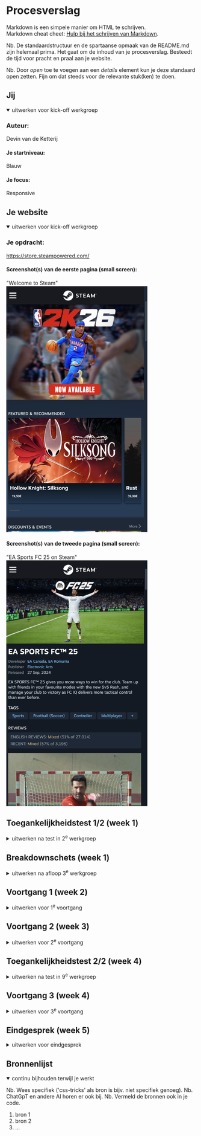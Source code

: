 # Procesverslag
Markdown is een simpele manier om HTML te schrijven.  
Markdown cheat cheet: [Hulp bij het schrijven van Markdown](https://github.com/adam-p/markdown-here/wiki/Markdown-Cheatsheet).

Nb. De standaardstructuur en de spartaanse opmaak van de README.md zijn helemaal prima. Het gaat om de inhoud van je procesverslag. Besteedt de tijd voor pracht en praal aan je website.

Nb. Door *open* toe te voegen aan een *details* element kun je deze standaard open zetten. Fijn om dat steeds voor de relevante stuk(ken) te doen.





## Jij

<details open>
  <summary>uitwerken voor kick-off werkgroep</summary>

  ### Auteur:
Devin van de Ketterij

  #### Je startniveau:
Blauw

  #### Je focus:
Responsive
 
</details>





## Je website

<details open>
  <summary>uitwerken voor kick-off werkgroep</summary>

  ### Je opdracht:
https://store.steampowered.com/

  #### Screenshot(s) van de eerste pagina (small screen): 
  "Welcome to Steam"
  <img src="./readme-images/steam-homepage.png" width="375px" alt="De homepagina van Steam">

  #### Screenshot(s) van de tweede pagina (small screen):
  "EA Sports FC 25 on Steam"
  <img src="./readme-images/steam-detailpagina.png" width="375px" alt="De pagina waar je informatie over games kan vinden en kopen">
 
</details>



## Toegankelijkheidstest 1/2 (week 1)

<details>
  <summary>uitwerken na test in 2<sup>e</sup> werkgroep</summary>

  ### Bevindingen
  Lijst met je bevindingen die in de test naar voren kwamen:
Ik heb mijn beeldscherm op zwart gezet (helderheid 0%) en zo een game proberen te sellecteren.
Hij verteld me dat ik in een navigatie window zit.
Als ik op tab druk, gaat hij naar de volgende knop. Hij verteld dat ik op een link bevind naar de store. Daarna verteld hij nog andere knoppen die daarnaast zijn. Ik klik enter en ga naar de store pagina. Daar gaat hij alle onrelevante knoppen af en als ik meerdere keren op tab druk ga ik daar sneller doorheen.
Hierna kom ik mijn eerste game tegen. Hij zegt de naam van de game en daarna een CTA, "Visit now".
Ik druk weer op tab en ga naar de volgende game. Daar zegt hij dat het een top seller is en dat de game 70 euro kost.
Als ik op tab blijf drukken dan gaat hij langs alle games, op een manier die ik best fijn vind.
Ik klik op een game. Hier gaat hij eerst alle menu items af, waarna hij vervolgens naar de informatie van de game gaat. Daarna volgt hij diverse knoppen zoals zet op wishlist of zet in winkelwagen.

</details>



## Breakdownschets (week 1)

<details>
  <summary>uitwerken na afloop 3<sup>e</sup> werkgroep</summary>

  ### de hele pagina: 
  <img src="./readme-images/breakdown_schets-homepagina.png" width="375px" alt="breakdown van de hele pagina">

  ### dynamisch deel (bijv menu): 
  <img src="readme-images/dummy-plaatje.jpg" width="375px" alt="breakdown van een dynamisch deel">

  ### wellicht nog een dynamisch deel (bijv filter): 
  <img src="readme-images/dummy-plaatje.jpg" width="375px" alt="breakdown van nog een dynamisch deel">

</details>





## Voortgang 1 (week 2)

<details>
  <summary>uitwerken voor 1<sup>e</sup> voortgang</summary>

  ### Stand van zaken
  hier dit ging goed & dit was lastig (neem ook screenshots op van delen van je website en code)
Het toevoegen van een video die autoplayed en looped vond ik lastig, hier heb ik veel mee moeten spelen.
Het HTML schrijven hoefde ik niet heel veel bij na te denken verder. Het was best makkelijk, maar wel heel veel. Ik moest heel veel afbeeldingen en video's downloaden en ze op een logische manier noemen en in folders plaatsen. Wanneer je begint hiermee is t wel even moeilijk, maar als je de juiste folders hebt gemaakt is t best makkelijk verder.
Ik heb ook beetje gespeeld met javascript alvast. Dit was wel heel lastig, omdat ik er nog niet veel van snap. Het gaat tot nu toe vooral nog fout bij de querySelector. Mij lukt het nog niet om elk element op mijn pagina te sellecteren die ik wil.

  ### Agenda voor meeting
  samen met je groepje opstellen

  | student 1      | student 2          | student 3    | student 4        |
  | ---            | ---                | ---          | ---              |
  | dit bespreken  | en dit             | en ik dit    | en dan ik dat    |
  | en dat ook nog | dit als er tijd is | nog een punt | dit wil ik zeker |
  | ...            | ...                | ...          | ...              |


  ### Verslag van meeting
  hier na afloop snel de uitkomsten van de meeting vastleggen

  - punt 1
  - punt 2
  - nog een punt
  - ...

</details>





## Voortgang 2 (week 3)

<details>
  <summary>uitwerken voor 2<sup>e</sup> voortgang</summary>

  ### Stand van zaken
  hier dit ging goed & dit was lastig (neem ook screenshots op van delen van je website en code)
Ik heb de hele week een header volledig responsive proberen te maken. Dit is gelukt. Het was een hoop spelen en testen en nam de hele week in beslag. Op vrijdag kon ik eindelijk aan de css van de rest van mijn website. Voor het feedback moment heb ik een responsive grid weten te maken voor de section "Discount en Events". De nav heb ik alleen maar met flexbox gedaan, dus wil ik ook laten zien dat ik met grid kan werken.
Op moment van schrijven heb ik geen vertrouwen dat ik beide pagina's af krijg, omdat het zoveel werk kost. Ik heb nog een week, waarin ik eigenlijk elke dag de hele dag moet gaan besteden aan beide pagina's. Ik verwacht niet dat ik het af ga krijgen en vind het helaas een onrealistisch doel om twee pagina's in 4 weken af te krijgen terwijl je nog van alles moet leren over grid.

Ik heb nu 3 css bestanden. op moment van schrijven heb ik precies 800 regels css geschreven, als je lege regels mee telt.
<img src="/readme-images/code-css1.PNG">
<img src="/readme-images/code-css2.PNG">

  ### Agenda voor meeting
  samen met je groepje opstellen

  | student 1      | student 2          | student 3    | student 4        |
  | ---            | ---                | ---          | ---              |
  | dit bespreken  | en dit             | en ik dit    | en dan ik dat    |
  | en dat ook nog | dit als er tijd is | nog een punt | dit wil ik zeker |
  | ...            | ...                | ...          | ...              |


  ### Verslag van meeting
  hier na afloop snel de uitkomsten van de meeting vastleggen

  - punt 1
  - punt 2
  - nog een punt
- ...

</details>





## Toegankelijkheidstest 2/2 (week 4)

<details>
  <summary>uitwerken na test in 9<sup>e</sup> werkgroep</summary>

  ### Bevindingen
  Lijst met je bevindingen die in de test naar voren kwamen (geef ook aan wat er verbeterd is):

</details>





## Voortgang 3 (week 4)

<details>
  <summary>uitwerken voor 3<sup>e</sup> voortgang</summary>

  ### Stand van zaken
  hier dit ging goed & dit was lastig (neem ook screenshots op van delen van je website en code)


  ### Agenda voor meeting
  samen met je groepje opstellen

  | student 1      | student 2          | student 3    | student 4        |
  | ---            | ---                | ---          | ---              |
  | dit bespreken  | en dit             | en ik dit    | en dan ik dat    |
  | en dat ook nog | dit als er tijd is | nog een punt | dit wil ik zeker |
  | ...            | ...                | ...          | ...              |


  ### Verslag van meeting
  hier na afloop snel de uitkomsten van de meeting vastleggen

  - punt 1
  - punt 2
  - nog een punt
  - ...

</details>





## Eindgesprek (week 5)

<details>
  <summary>uitwerken voor eindgesprek</summary>

  ### Je uitkomst - karakteristiek screenshots:
  <img src="readme-images/dummy-plaatje.jpg" width="375px" alt="uitomst opdracht 1">


  ### Dit ging goed/Heb ik geleerd: 
  Korte omschrijving met plaatjes

  <img src="readme-images/dummy-plaatje.jpg" width="375px" alt="top">


  ### Dit was lastig/Is niet gelukt:
  Korte omschrijving met plaatjes

  <img src="readme-images/dummy-plaatje.jpg" width="375px" alt="bummer">
</details>





## Bronnenlijst

<details open>
  <summary>continu bijhouden terwijl je werkt</summary>

  Nb. Wees specifiek ('css-tricks' als bron is bijv. niet specifiek genoeg). 
  Nb. ChatGpT en andere AI horen er ook bij.
  Nb. Vermeld de bronnen ook in je code.

  1. bron 1
  2. bron 2
  3. ...

</details>